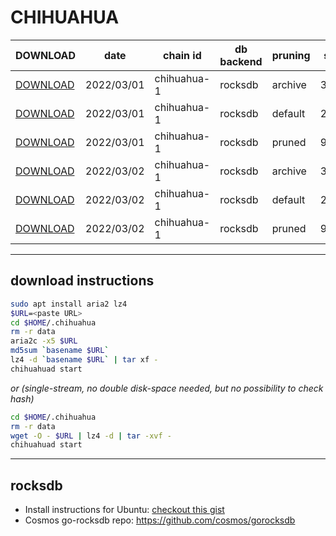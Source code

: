 # CHIHUAHUA
 
| DOWNLOAD  | date | chain id | db backend | pruning | size | file name | hash |
| --------- | ---- | -------- | ---------- | ------- | ---- | --------- | ---- |
| [DOWNLOAD](https://quicksync.ccvalidators.com/SNAPSHOTS/chihuahua-1_20220301_archive.tar.lz4) | 2022/03/01 | chihuahua-1 | rocksdb | archive | 328G | chihuahua-1_20220301_archive.tar.lz4 | 73d4dd68846dea42c53b0d36cd675314 |
| [DOWNLOAD](https://quicksync.ccvalidators.com/SNAPSHOTS/chihuahua-1_20220301_default.tar.lz4) | 2022/03/01 | chihuahua-1 | rocksdb | default | 260G | chihuahua-1_20220301_default.tar.lz4 | 702bb0676ca88b2ff3f635304c5b7e53 |
| [DOWNLOAD](https://quicksync.ccvalidators.com/SNAPSHOTS/chihuahua-1_20220301_pruned.tar.lz4) | 2022/03/01 | chihuahua-1 | rocksdb | pruned | 96G | chihuahua-1_20220301_pruned.tar.lz4 | 95bebf30779b1177a69783a939f137bd |
| [DOWNLOAD](https://quicksync.ccvalidators.com/SNAPSHOTS/chihuahua-1_20220302_archive.tar.lz4) | 2022/03/02 | chihuahua-1 | rocksdb | archive | 334G | chihuahua-1_20220302_archive.tar.lz4 | d48e9b60118b7d1c021cb8cbe4e0643b |
| [DOWNLOAD](https://quicksync.ccvalidators.com/SNAPSHOTS/chihuahua-1_20220302_default.tar.lz4) | 2022/03/02 | chihuahua-1 | rocksdb | default | 264G | chihuahua-1_20220302_default.tar.lz4 | 67dd9d19c3e2d1d86f4d6a7a3b61f6f4 |
| [DOWNLOAD](https://quicksync.ccvalidators.com/SNAPSHOTS/chihuahua-1_20220302_pruned.tar.lz4) | 2022/03/02 | chihuahua-1 | rocksdb | pruned | 97G | chihuahua-1_20220302_pruned.tar.lz4 | bcd6f3f0607f241fa844c27e308463e8 |
 
---
## download instructions
 
```sh
sudo apt install aria2 lz4
$URL=<paste URL>
cd $HOME/.chihuahua
rm -r data
aria2c -x5 $URL
md5sum `basename $URL`
lz4 -d `basename $URL` | tar xf -
chihuahuad start
```
*or (single-stream, no double disk-space needed, but no possibility to check hash)*
```sh
cd $HOME/.chihuahua
rm -r data
wget -O - $URL | lz4 -d | tar -xvf -
chihuahuad start
```
 
---
## rocksdb
 
- Install instructions for Ubuntu: [checkout this gist](https://gist.github.com/clemensgg/907de16baa203946633ddca462cbf597)
- Cosmos go-rocksdb repo: https://github.com/cosmos/gorocksdb
